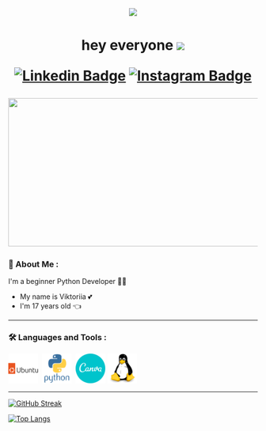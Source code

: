 
<div id="header" align="center">
    <img src="https://media.tenor.com/_DOBjnGspYAAAAAM/code-coding.gif" width="100"/>
</div>
<div id=body>
  <div align="center">
    <h1>
        hey everyone
        <img src="https://www.emojiall.com/images/240/telegram/1f389.gif" width="20px"/>

[![Linkedin Badge](https://img.shields.io/badge/-Linkedin-blue?style=flat&logo=Linkedin&logoColor=white)](https://www.linkedin.com/in/viktoriiaosadcha-6b18542b5/?trk=public_profile-settings_edit-profile-content)
[![Instagram Badge](https://img.shields.io/badge/-Instagram-red?style=flat&logo=Instagram&logoColor=white)](https://www.instagram.com/osadcha.vikosa?igsh=MTMya3lqbGVnaTFtNw%3D%3D&utm_source=qr)


</h1>




  <img src="gif/viki.gif" width="600" height="300"/>


  </div>
  <div id="About me">
  
  ### :anger: About Me :

  I'm a beginner Python Developer :woman_technologist:
  
  - My name is Viktoriia :two_hearts:
  - I'm 17 years old :point_left:

---
  
  </div>
  <div id="tools">
    
  ### :hammer_and_wrench: Languages and Tools :

  <div>
      <img src="https://github.com/devicons/devicon/blob/master/icons/ubuntu/ubuntu-original-wordmark.svg" title="Ubuntu" alt="Ubuntu" width="60" height="60"/>&nbsp;
      <img src="https://github.com/devicons/devicon/blob/master/icons/python/python-original-wordmark.svg" title="Python" alt="Python" width="60" height="60"/>&nbsp;
      <img src="https://github.com/devicons/devicon/blob/master/icons/canva/canva-original.svg" title="Canva" **alt="Canva" width="60" height="60"/>
       <img src="https://github.com/devicons/devicon/blob/master/icons/linux/linux-original.svg" title="Linux" **alt="Linux" width="60" height="60"/>
       

  ---
    
  <div id="info">
  
  [![GitHub Streak](http://github-readme-streak-stats.herokuapp.com?user=Vikosaa&theme=dark&background=000000)](https://git.io/streak-stats)

  [![Top Langs](https://github-readme-stats.vercel.app/api/top-langs/?username=Vikosaa&layout=compact&theme=vision-friendly-dark)](https://github.com/anuraghazra/github-readme-stats) 
  </div>
</div>